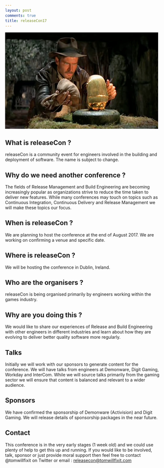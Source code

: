 ```yaml
---
layout: post
comments: true
title: releaseCon17 
---
```


![releaseCon](../images/indy.jpg)

## What is releaseCon ?

releaseCon is a community event for engineers involved in the building and deployment of software. The name is subject to change. 

## Why do we need another conference ?

The fields of Release Management and Build Engineering are becoming increasingly popular as organizations strive to reduce the time taken to deliver new features.  While many conferences may touch on topics such as Continuous Integration, Continuous Delivery and Release Management we will make these topics our focus. 

## When is releaseCon ?

We are planning to host the conference at the end of August 2017.  We are working on confirming a venue and specific date.

## Where is releaseCon ?

We will be hosting the conference in Dublin, Ireland.

## Who are the organisers ?

releaseCon is being organised primarily by engineers working within the games industry.  

## Why are you doing this ?

We would like to share our experiences of Release and Build Engineering with other engineers in different industries and learn about how they are evolving to deliver better quality software more regularly.

## Talks

Initially we will work with our sponsors to generate content for the conference. We will have talks from engineers at Demonware, Digit Gaming, Workday and InterCom.  While we will source talks primarily from the gaming sector we will ensure that content is balanced and relevant to a wider audience.

## Sponsors

We have confirmed the sponsorship of Demonware (Activision) and Digit Gaming.  We will release details of sponsorship packages in the near future. 

## Contact

This conference is in the very early stages (1 week old) and we could use plenty of help to get this up and running.  If you would like to be involved, talk, sponsor or just provide moral support then feel free to contact @tomwillfixit on Twitter or email : releasecon@tomwillfixit.com
